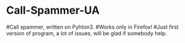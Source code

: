 # Call-Spammer-UA
#Call spammer, written on Pyhton3.
#Works only in Firefox!
#Just first version of program, a lot of issues, will be glad if somebody help.
